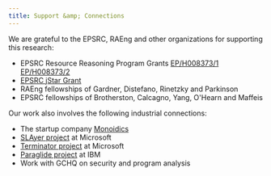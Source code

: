 ```yaml
---
title: Support &amp; Connections
---
```


We are grateful to the EPSRC, RAEng and other organizations for supporting this research:

* EPSRC Resource Reasoning Program Grants [EP/H008373/1](http://gow.epsrc.ac.uk/NGBOViewGrant.aspx?GrantRef=EP/H008373/1) [EP/H008373/2](http://gow.epsrc.ac.uk/NGBOViewGrant.aspx?GrantRef=EP/H008373/2)
* [EPSRC jStar Grant](http://gow.epsrc.ac.uk/NGBOViewGrant.aspx?GrantRef=EP/H011749/1)
* RAEng fellowships of Gardner, Distefano, Rinetzky and Parkinson
* EPSRC fellowships of Brotherston, Calcagno, Yang, O'Hearn and Maffeis

Our work also involves the following industrial connections:

* The startup company [Monoidics](http://www.monoidics.com)
* [SLAyer project](http://research.microsoft.com/en-us/um/cambridge/projects/slayer/) at Microsoft
* [Terminator project](http://research.microsoft.com/en-us/um/cambridge/projects/terminator/) at Microsoft
* [Paraglide project](http://researcher.ibm.com/researcher/view_project.php?id=251) at IBM
* Work with GCHQ on security and program analysis
